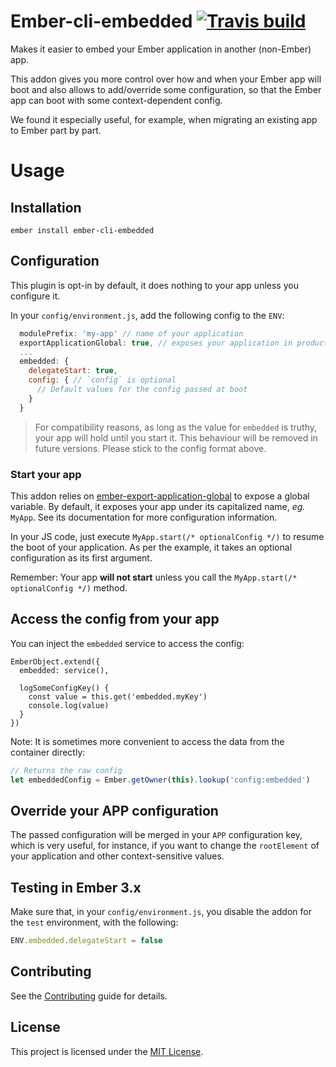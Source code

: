 # Ember-cli-embedded [![Travis build](https://api.travis-ci.org/xcambar/ember-cli-embedded.svg)](https://travis-ci.org/xcambar/ember-cli-embedded)

Makes it easier to embed your Ember application in another
(non-Ember) app.

This addon gives you more control over how and when your
Ember app will boot and also allows to add/override some
configuration, so that the Ember app can boot with some
context-dependent config.

We found it especially useful, for example, when migrating an existing app to Ember part by part.

# Usage

## Installation

```
ember install ember-cli-embedded
```

## Configuration

This plugin is opt-in by default, it does nothing to your app unless
you configure it.

In your `config/environment.js`, add the following config to the `ENV`:

```js
  modulePrefix: 'my-app' // name of your application
  exportApplicationGlobal: true, // exposes your application in production builds 
  ...
  embedded: {
    delegateStart: true,
    config: { // `config` is optional
      // Default values for the config passed at boot
    }
  }
```

> For compatibility reasons, as long as the value for `embedded` is truthy, your app will hold
until you start it. This behaviour will be removed in future versions.
Please stick to the config format above.

### Start your app

This addon relies on [ember-export-application-global](https://github.com/ember-cli/ember-export-application-global)
to expose a global variable. By default, it exposes your app under
its capitalized name, _eg._ `MyApp`. See its documentation for
more configuration information.

In your JS code, just execute `MyApp.start(/* optionalConfig */)` to resume
the boot of your application. As per the example, it takes an optional
configuration as its first argument.

Remember: Your app __will not start__ unless you call the `MyApp.start(/* optionalConfig */)`
method.

## Access the config from your app

You can inject the `embedded` service to access the config:

```
EmberObject.extend({
  embedded: service(),

  logSomeConfigKey() {
    const value = this.get('embedded.myKey')
    console.log(value)
  }
})
```

Note: It is sometimes more convenient to access the data from the container directly:

```js
// Returns the raw config
let embeddedConfig = Ember.getOwner(this).lookup('config:embedded')
```

## Override your APP configuration

The passed configuration will be merged in your `APP` configuration key,
which is very useful, for instance, if you want to change the `rootElement`
of your application and other context-sensitive values.

## Testing in Ember 3.x

Make sure that, in your `config/environment.js`, you disable the addon for the
`test` environment, with the following:

```js
ENV.embedded.delegateStart = false
```


## Contributing

See the [Contributing](./CONTRIBUTING.md) guide for details.


License
------------------------------------------------------------------------------

This project is licensed under the [MIT License](LICENSE.md).

